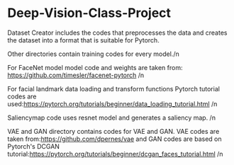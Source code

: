 # Deep-Vision-Class-Project

Dataset Creator includes the codes that preprocesses the data and creates the dataset into a format that is suitable for Pytorch.

Other directories contain training codes for every model./n

For FaceNet model model code and weights are taken from: https://github.com/timesler/facenet-pytorch /n

For facial landmark data loading and transform functions Pytorch tutorial codes are used:https://pytorch.org/tutorials/beginner/data_loading_tutorial.html /n

Saliencymap code uses resnet model and generates a saliency map. /n

VAE and GAN directory contains codes for VAE and GAN. VAE codes are taken from:https://github.com/dpernes/vae and GAN codes are based on Pytorch's DCGAN tutorial:https://pytorch.org/tutorials/beginner/dcgan_faces_tutorial.html /n
